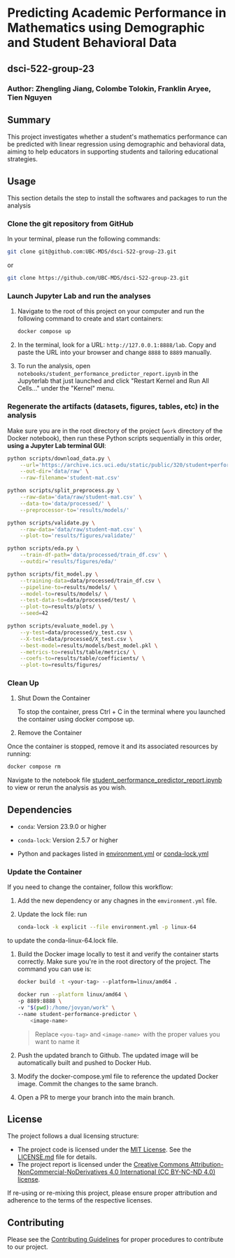 # Predicting Academic Performance in Mathematics using Demographic and Student Behavioral Data

## dsci-522-group-23

### Author: Zhengling Jiang, Colombe Tolokin, Franklin Aryee, Tien Nguyen

## Summary

This project investigates whether a student's mathematics performance can be predicted with linear regression using demographic and behavioral data, aiming to help educators in supporting students and tailoring educational strategies.

## Usage

This section details the step to install the softwares and packages to run the analysis

### Clone the git repository from GitHub

In your terminal, please run the following commands:

```bash
git clone git@github.com:UBC-MDS/dsci-522-group-23.git
```

or 

```bash
git clone https://github.com/UBC-MDS/dsci-522-group-23.git
```

### Launch Jupyter Lab and run the analyses

1. Navigate to the root of this project on your computer and run the following command to create and start containers:

     ```bash
    docker compose up
    ```

2. In the terminal, look for a URL: `http://127.0.0.1:8888/lab`. Copy and paste the URL into your browser and change `8888` to `8889` manually.

3. To run the analysis, open `notebooks/student_performance_predictor_report.ipynb` in the Jupyterlab that just launched and click "Restart Kernel and Run All Cells..." under the "Kernel" menu.

### Regenerate the artifacts (datasets, figures, tables, etc) in the analysis

Make sure you are in the root directory of the project (`work` directory of the Docker notebook), then run these Python scripts sequentially in this order, **using a Jupyter Lab terminal GUI**:

```bash
python scripts/download_data.py \
    --url='https://archive.ics.uci.edu/static/public/320/student+performance.zip' \
    --out-dir='data/raw' \
    --raw-filename='student-mat.csv'
```

```bash
python scripts/split_preprocess.py \
    --raw-data='data/raw/student-mat.csv' \
    --data-to='data/processed/' \
    --preprocessor-to='results/models/'
```

```bash
python scripts/validate.py \
    --raw-data='data/raw/student-mat.csv' \
    --plot-to='results/figures/validate/'
```

```bash
python scripts/eda.py \
    --train-df-path='data/processed/train_df.csv' \
    --outdir='results/figures/eda/'
```

```bash
python scripts/fit_model.py \
    --training-data=data/processed/train_df.csv \
    --pipeline-to=results/models/ \
    --model-to=results/models/ \
    --test-data-to=data/processed/test/ \
    --plot-to=results/plots/ \
    --seed=42
```

```bash
python scripts/evaluate_model.py \
    --y-test=data/processed/y_test.csv \
    --X-test=data/processed/X_test.csv \
    --best-model=results/models/best_model.pkl \
    --metrics-to=results/table/metrics/ \
    --coefs-to=results/table/coefficients/ \
    --plot-to=results/figures/
```

### Clean Up

1. Shut Down the Container

    To stop the container, press Ctrl + C in the terminal where you launched the container using docker compose up.

2. Remove the Container

Once the container is stopped, remove it and its associated resources by running:

 ```bash
 docker compose rm
 ```

Navigate to the notebook file [student_performance_predictor_report.ipynb](notebooks/student_performance_predictor_report.ipynb) to view or rerun the analysis as you wish.

## Dependencies

- `conda`: Version 23.9.0 or higher

- `conda-lock`: Version 2.5.7 or higher

- Python and packages listed in [environment.yml](environment.yml) or [conda-lock.yml](conda-lock.yml)

### Update the Container

If you need to change the container, follow this workflow:

1. Add the new dependency or any chagnes in the `emvironment.yml` file.

2. Update the lock file: run

    ```bash
    conda-lock -k explicit --file environment.yml -p linux-64 
    ```

to update the conda-linux-64.lock file.

1. Build the Docker image locally to test it and verify the container starts correctly. Make sure you're in the root directory of the project. The command you can use is:

    ```bash
    docker build -t <your-tag> --platform=linux/amd64 .
    ```

    ```bash
    docker run --platform linux/amd64 \
    -p 8889:8888 \
    -v "$(pwd):/home/jovyan/work" \
    --name student-performance-predictor \
        <image-name>
    ```

    > Replace `<you-tag>` and `<image-name> `with the proper values you want to name it

1. Push the updated branch to Github. The updated image will be automatically built and pushed to Docker Hub.
1. Modify the docker-compose.yml file to reference the updated Docker image. Commit the changes to the same branch.
1. Open a PR to merge your branch into the main branch.

## License

The project follows a dual licensing structure:

- The project code is licensed under the [MIT License](https://opensource.org/license/MIT). See the [LICENSE.md](https://github.com/UBC-MDS/dsci-522-group-23/blob/main/LICENSE.md) file for details.
- The project report is licensed under the [Creative Commons Attribution-NonCommercial-NoDerivatives 4.0 International (CC BY-NC-ND 4.0) license](https://creativecommons.org/licenses/by-nc-nd/4.0/).

If re-using or re-mixing this project, please ensure proper attribution and adherence to the terms of the respective licenses.

## Contributing

Please see the [Contributing Guidelines](CONTRIBUTING.md) for proper procedures to contribute to our project.
